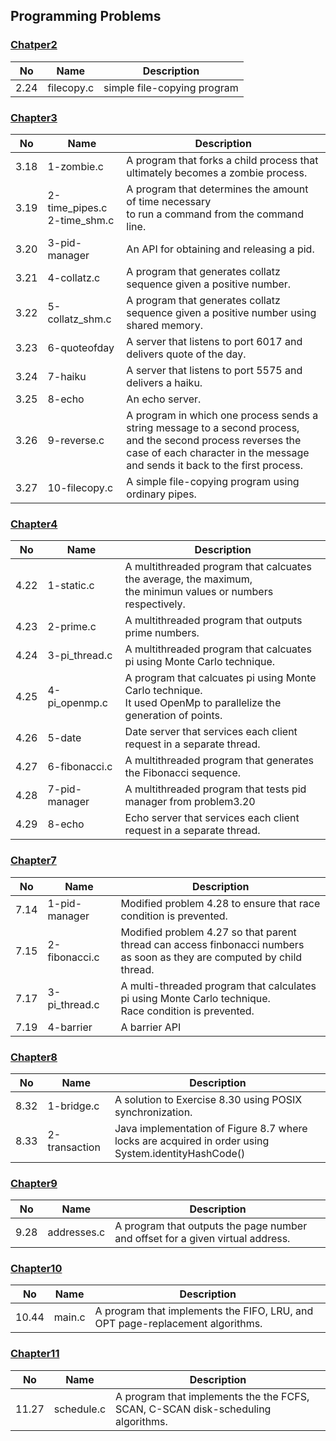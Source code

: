 ## Programming Problems

### [Chatper2](https://github.com/chaebum-kim/os-projects/tree/master/os_problems/chapter2)
| No | Name | Description |
|---|---|---|
|2.24|filecopy.c|simple file-copying program |

### [Chapter3](https://github.com/chaebum-kim/os-projects/tree/master/os_problems/chapter3)
| No | Name | Description |
|---|---|---|
|3.18|1-zombie.c|A program that forks a child process that ultimately becomes a zombie process.|
|3.19|2-time_pipes.c <br>2-time_shm.c|A program that determines the amount of time necessary <br>to run a command from the command line.|
|3.20|3-pid-manager|An API for obtaining and releasing a pid.|
|3.21|4-collatz.c|A program that generates collatz sequence given a positive number.|
|3.22|5-collatz_shm.c|A program that generates collatz sequence given a positive number using shared memory.|
|3.23|6-quoteofday|A server that listens to port 6017 and delivers quote of the day.|
|3.24|7-haiku|A server that listens to port 5575 and delivers a haiku.|
|3.25|8-echo|An echo server.|
|3.26|9-reverse.c| A program in which one process sends a string message to a second process, <br> and the second process reverses the case of each character in the message <br> and sends it back to the first process.|
|3.27|10-filecopy.c|A simple file-copying program using ordinary pipes.|

### [Chapter4](https://github.com/chaebum-kim/os-projects/tree/master/os_problems/chapter4)
| No | Name | Description |
|---|---|---|
|4.22|1-static.c|A multithreaded program that calcuates the average, the maximum, <br>the minimun values or numbers respectively.|
|4.23|2-prime.c|A multithreaded program that outputs prime numbers.|
|4.24|3-pi_thread.c|A multithreaded program that calcuates pi using Monte Carlo technique.|
|4.25|4-pi_openmp.c|A program that calcuates pi using Monte Carlo technique. <br>It used OpenMp to parallelize the generation of points.|
|4.26|5-date|Date server that services each client request in a separate thread.|
|4.27|6-fibonacci.c|A multithreaded program that generates the Fibonacci sequence.|
|4.28|7-pid-manager|A multithreaded program that tests pid manager from problem3.20|
|4.29|8-echo|Echo server that services each client request in a separate thread.|

### [Chapter7](https://github.com/chaebum-kim/os-projects/tree/master/os_problems/chapter7)
| No | Name | Description |
|---|---|---|
|7.14|1-pid-manager|Modified problem 4.28 to ensure that race condition is prevented.|
|7.15|2-fibonacci.c|Modified problem 4.27 so that parent thread can access finbonacci numbers <br>as soon as they are computed by child thread.|
|7.17|3-pi_thread.c|A multi-threaded program that calculates pi using Monte Carlo technique. <br>Race condition is prevented.|
|7.19|4-barrier|A barrier API|

### [Chapter8](https://github.com/chaebum-kim/os-projects/tree/master/os_problems/chapter8)
| No | Name | Description |
|---|---|---|
|8.32|1-bridge.c|A solution to Exercise 8.30 using POSIX synchronization.|
|8.33|2-transaction|Java implementation of Figure 8.7 where locks are acquired in order using<br>System.identityHashCode()|

### [Chapter9](https://github.com/chaebum-kim/os-projects/tree/master/os_problems/chapter9)
| No | Name | Description |
|---|---|---|
|9.28|addresses.c|A program that outputs the page number and offset for a given virtual address.|

### [Chapter10](https://github.com/chaebum-kim/os-projects/tree/master/os_problems/chapter10)
| No | Name | Description |
|---|---|---|
|10.44|main.c|A program that implements the FIFO, LRU, and OPT page-replacement algorithms.|

### [Chapter11](https://github.com/chaebum-kim/os-projects/tree/master/os_problems/chapter11)
| No | Name | Description |
|---|---|---|
|11.27|schedule.c|A program that implements the the FCFS, SCAN, C-SCAN disk-scheduling algorithms.|



